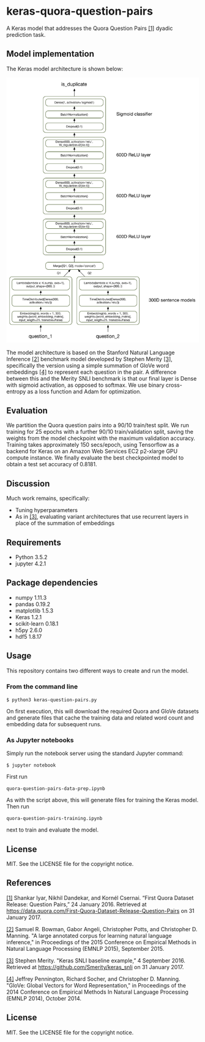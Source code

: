 # keras-quora-question-pairs

A Keras model that addresses the Quora Question Pairs [[1]](https://data.quora.com/First-Quora-Dataset-Release-Question-Pairs) dyadic prediction task.

## Model implementation

The Keras model architecture is shown below:

![[Keras model architecture for Quora Question Pairs dyadic prediction]](quora-q-pairs-model.png)

The model architecture is based on the Stanford Natural Language Inference [[2]](http://nlp.stanford.edu/pubs/snli_paper.pdf) benchmark model developed by Stephen Merity [[3]](https://github.com/Smerity/keras_snli), specifically the version using a simple summation of GloVe word embeddings [[4]](http://nlp.stanford.edu/pubs/glove.pdf) to represent each question in the pair. A difference between this and the Merity SNLI benchmark is that our final layer is Dense with sigmoid activation, as opposed to softmax. We use binary cross-entropy as a loss function and Adam for optimization. 

## Evaluation

We partition the Quora question pairs into a 90/10 train/test split. We run training for 25 epochs with a further 90/10 train/validation split, saving the weights from the model checkpoint with the maximum validation accuracy. Training takes approximately 150 secs/epoch, using Tensorflow as a backend for Keras on an Amazon Web Services EC2 p2-xlarge GPU compute instance. We finally evaluate the best checkpointed model to obtain a test set accuracy of 0.8181.

## Discussion

Much work remains, specifically:

* Tuning hyperparameters
* As in [[3]](https://github.com/Smerity/keras_snli), evaluating variant architectures that use recurrent layers in place of the summation of embeddings

## Requirements

* Python 3.5.2
* jupyter 4.2.1

## Package dependencies

* numpy 1.11.3
* pandas 0.19.2
* matplotlib 1.5.3
* Keras 1.2.1
* scikit-learn 0.18.1
* h5py 2.6.0
* hdf5 1.8.17

## Usage

This repository contains two different ways to create and run the model.

### From the command line

    $ python3 keras-question-pairs.py

On first execution, this will download the required Quora and GloVe datasets and generate files that cache the training data and related word count and embedding data for subsequent runs.

### As Jupyter notebooks

Simply run the notebook server using the standard Jupyter command:

    $ jupyter notebook

First run 

    quora-question-pairs-data-prep.ipynb

As with the script above, this will generate files for training the Keras model. Then run

    quora-question-pairs-training.ipynb
    
next to train and evaluate the model.

## License

MIT. See the LICENSE file for the copyright notice.

## References

[[1]](https://data.quora.com/First-Quora-Dataset-Release-Question-Pairs) Shankar Iyar, Nikhil Dandekar, and Kornél Csernai. “First Quora Dataset Release: Question Pairs,” 24 January 2016. Retrieved at https://data.quora.com/First-Quora-Dataset-Release-Question-Pairs on 31 January 2017.

[[2]](http://nlp.stanford.edu/pubs/snli_paper.pdf)  Samuel R. Bowman, Gabor Angeli, Christopher Potts, and Christopher D. Manning. "A large annotated corpus for learning natural language inference," in Proceedings of the 2015 Conference on Empirical Methods in Natural Language Processing (EMNLP 2015), September 2015.

[[3]](https://github.com/Smerity/keras_snli) Stephen Merity. "Keras SNLI baseline example,” 4 September 2016. Retrieved at https://github.com/Smerity/keras_snli on 31 January 2017.

[[4]](http://nlp.stanford.edu/pubs/glove.pdf) Jeffrey Pennington, Richard Socher, and Christopher D. Manning. "GloVe: Global Vectors for Word Representation," in Proceedings of the 2014 Conference on Empirical Methods In Natural Language Processing (EMNLP 2014), October 2014.

## License

MIT. See the LICENSE file for the copyright notice.
